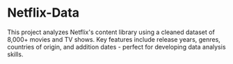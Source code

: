 # Netflix-Data
This project analyzes Netflix's content library using a cleaned dataset of 8,000+ movies and TV shows. Key features include release years, genres, countries of origin, and addition dates - perfect for developing data analysis skills.
